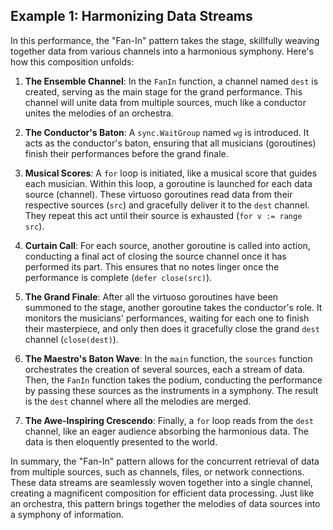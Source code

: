 ## Example 1: Harmonizing Data Streams

In this performance, the "Fan-In" pattern takes the stage, skillfully weaving together data from various channels into a harmonious symphony. Here's how this composition unfolds:

1. **The Ensemble Channel**: In the `FanIn` function, a channel named `dest` is created, serving as the main stage for the grand performance. This channel will unite data from multiple sources, much like a conductor unites the melodies of an orchestra.

2. **The Conductor's Baton**: A `sync.WaitGroup` named `wg` is introduced. It acts as the conductor's baton, ensuring that all musicians (goroutines) finish their performances before the grand finale.

3. **Musical Scores**: A `for` loop is initiated, like a musical score that guides each musician. Within this loop, a goroutine is launched for each data source (channel). These virtuoso goroutines read data from their respective sources (`src`) and gracefully deliver it to the `dest` channel. They repeat this act until their source is exhausted (`for v := range src`).

4. **Curtain Call**: For each source, another goroutine is called into action, conducting a final act of closing the source channel once it has performed its part. This ensures that no notes linger once the performance is complete (`defer close(src)`).

5. **The Grand Finale**: After all the virtuoso goroutines have been summoned to the stage, another goroutine takes the conductor's role. It monitors the musicians' performances, waiting for each one to finish their masterpiece, and only then does it gracefully close the grand `dest` channel (`close(dest)`).

6. **The Maestro's Baton Wave**: In the `main` function, the `sources` function orchestrates the creation of several sources, each a stream of data. Then, the `FanIn` function takes the podium, conducting the performance by passing these sources as the instruments in a symphony. The result is the `dest` channel where all the melodies are merged.

7. **The Awe-Inspiring Crescendo**: Finally, a `for` loop reads from the `dest` channel, like an eager audience absorbing the harmonious data. The data is then eloquently presented to the world.

In summary, the "Fan-In" pattern allows for the concurrent retrieval of data from multiple sources, such as channels, files, or network connections. These data streams are seamlessly woven together into a single channel, creating a magnificent composition for efficient data processing. Just like an orchestra, this pattern brings together the melodies of data sources into a symphony of information.